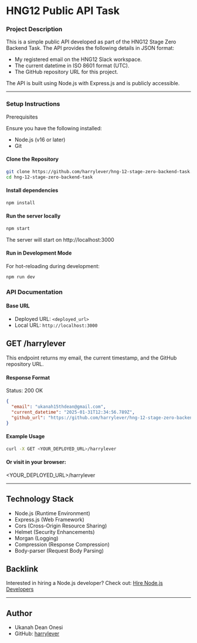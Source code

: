 # HNG12 Public API Task

### Project Description
This is a simple public API developed as part of the HNG12 Stage Zero Backend Task. The API provides the following details in JSON format:

- My registered email on the HNG12 Slack workspace.
- The current datetime in ISO 8601 format (UTC).
- The GitHub repository URL for this project.

The API is built using Node.js with Express.js and is publicly accessible.

<hr />

### Setup Instructions

Prerequisites

Ensure you have the following installed:
- Node.js (v16 or later)
- Git

#### Clone the Repository
```sh
git clone https://github.com/harrylever/hng-12-stage-zero-backend-task.git
cd hng-12-stage-zero-backend-task
```

#### Install dependencies
```sh
npm install
```

#### Run the server locally
```sh
npm start
```
The server will start on http://localhost:3000

#### Run in Development Mode
For hot-reloading during development:
```sh
npm run dev
```

### API Documentation
#### Base URL
- Deployed URL: `<deployed_url>`
- Local URL: `http://localhost:3000`

## GET /harrylever
This endpoint returns my email, the current timestamp, and the GitHub repository URL.

#### Response Format
Status: 200 OK
```json
{
  "email": "ukanah15thdean@gmail.com",
  "current_datetime": "2025-01-31T12:34:56.789Z",
  "github_url": "https://github.com/harrylever/hng-12-stage-zero-backend-task"
}
```

#### Example Usage
```sh
curl -X GET <YOUR_DEPLOYED_URL>/harrylever
```

#### Or visit in your browser:
<YOUR_DEPLOYED_URL>/harrylever

<hr />

## Technology Stack
- Node.js (Runtime Environment)
- Express.js (Web Framework)
- Cors (Cross-Origin Resource Sharing)
- Helmet (Security Enhancements)
- Morgan (Logging)
- Compression (Response Compression)
- Body-parser (Request Body Parsing)

## Backlink
Interested in hiring a Node.js developer? Check out:
[Hire Node.js Developers](https://hng.tech/hire/nodejs-developers)

<hr />

## Author
- Ukanah Dean Onesi
- GitHub: [harrylever](https://www.github.com/harrylever)